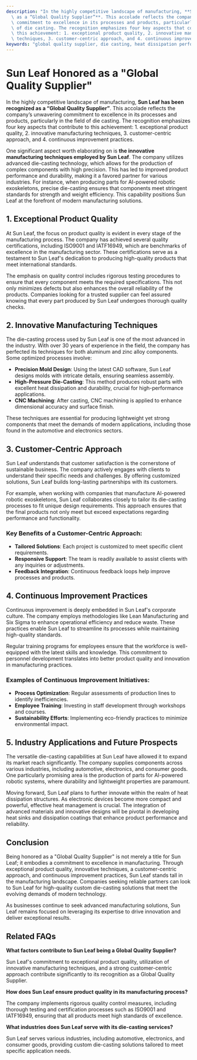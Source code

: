 ```yaml
---
description: "In the highly competitive landscape of manufacturing, **Sun Leaf has been recognized\
  \ as a “Global Quality Supplier”**. This accolade reflects the company’s unwavering\
  \ commitment to excellence in its processes and products, particularly in the field\
  \ of die casting. The recognition emphasizes four key aspects that contribute to\
  \ this achievement: 1. exceptional product quality, 2. innovative manufacturing\
  \ techniques, 3. customer-centric approach, and 4. continuous improvement practices."
keywords: "global quality supplier, die casting, heat dissipation performance, heat sink"
---
```

# Sun Leaf Honored as a "Global Quality Supplier"

In the highly competitive landscape of manufacturing, **Sun Leaf has been recognized as a “Global Quality Supplier”**. This accolade reflects the company’s unwavering commitment to excellence in its processes and products, particularly in the field of die casting. The recognition emphasizes four key aspects that contribute to this achievement: 1. exceptional product quality, 2. innovative manufacturing techniques, 3. customer-centric approach, and 4. continuous improvement practices.

One significant aspect worth elaborating on is **the innovative manufacturing techniques employed by Sun Leaf**. The company utilizes advanced die-casting technology, which allows for the production of complex components with high precision. This has led to improved product performance and durability, making it a favored partner for various industries. For instance, when producing parts for AI-powered robotic exoskeletons, precise die-casting ensures that components meet stringent standards for strength and weight efficiency. This capability positions Sun Leaf at the forefront of modern manufacturing solutions.

## **1. Exceptional Product Quality**

At Sun Leaf, the focus on product quality is evident in every stage of the manufacturing process. The company has achieved several quality certifications, including ISO9001 and IATF16949, which are benchmarks of excellence in the manufacturing sector. These certifications serve as a testament to Sun Leaf's dedication to producing high-quality products that meet international standards.

The emphasis on quality control includes rigorous testing procedures to ensure that every component meets the required specifications. This not only minimizes defects but also enhances the overall reliability of the products. Companies looking for a trusted supplier can feel assured knowing that every part produced by Sun Leaf undergoes thorough quality checks.

## **2. Innovative Manufacturing Techniques**

The die-casting process used by Sun Leaf is one of the most advanced in the industry. With over 30 years of experience in the field, the company has perfected its techniques for both aluminum and zinc alloy components. Some optimized processes involve:

- **Precision Mold Design**: Using the latest CAD software, Sun Leaf designs molds with intricate details, ensuring seamless assembly.
- **High-Pressure Die-Casting**: This method produces robust parts with excellent heat dissipation and durability, crucial for high-performance applications.
- **CNC Machining**: After casting, CNC machining is applied to enhance dimensional accuracy and surface finish.

These techniques are essential for producing lightweight yet strong components that meet the demands of modern applications, including those found in the automotive and electronics sectors.

## **3. Customer-Centric Approach**

Sun Leaf understands that customer satisfaction is the cornerstone of sustainable business. The company actively engages with clients to understand their specific needs and challenges. By offering customized solutions, Sun Leaf builds long-lasting partnerships with its customers.

For example, when working with companies that manufacture AI-powered robotic exoskeletons, Sun Leaf collaborates closely to tailor its die-casting processes to fit unique design requirements. This approach ensures that the final products not only meet but exceed expectations regarding performance and functionality.

### Key Benefits of a Customer-Centric Approach:

- **Tailored Solutions**: Each project is customized to meet specific client requirements.
- **Responsive Support**: The team is readily available to assist clients with any inquiries or adjustments.
- **Feedback Integration**: Continuous feedback loops help improve processes and products.

## **4. Continuous Improvement Practices**

Continuous improvement is deeply embedded in Sun Leaf's corporate culture. The company employs methodologies like Lean Manufacturing and Six Sigma to enhance operational efficiency and reduce waste. These practices enable Sun Leaf to streamline its processes while maintaining high-quality standards.

Regular training programs for employees ensure that the workforce is well-equipped with the latest skills and knowledge. This commitment to personnel development translates into better product quality and innovation in manufacturing practices.

### Examples of Continuous Improvement Initiatives:

- **Process Optimization**: Regular assessments of production lines to identify inefficiencies.
- **Employee Training**: Investing in staff development through workshops and courses.
- **Sustainability Efforts**: Implementing eco-friendly practices to minimize environmental impact.

## **5. Industry Applications and Future Prospects**

The versatile die-casting capabilities at Sun Leaf have allowed it to expand its market reach significantly. The company supplies components across various industries, including automotive, electronics, and consumer goods. One particularly promising area is the production of parts for AI-powered robotic systems, where durability and lightweight properties are paramount.

Moving forward, Sun Leaf plans to further innovate within the realm of heat dissipation structures. As electronic devices become more compact and powerful, effective heat management is crucial. The integration of advanced materials and innovative designs will be pivotal in developing heat sinks and dissipation coatings that enhance product performance and reliability.

## Conclusion

Being honored as a "Global Quality Supplier" is not merely a title for Sun Leaf; it embodies a commitment to excellence in manufacturing. Through exceptional product quality, innovative techniques, a customer-centric approach, and continuous improvement practices, Sun Leaf stands tall in the manufacturing landscape. Companies seeking reliable partners can look to Sun Leaf for high-quality custom die-casting solutions that meet the evolving demands of modern technology.

As businesses continue to seek advanced manufacturing solutions, Sun Leaf remains focused on leveraging its expertise to drive innovation and deliver exceptional results.

## Related FAQs

**What factors contribute to Sun Leaf being a Global Quality Supplier?**

Sun Leaf's commitment to exceptional product quality, utilization of innovative manufacturing techniques, and a strong customer-centric approach contribute significantly to its recognition as a Global Quality Supplier.

**How does Sun Leaf ensure product quality in its manufacturing process?**

The company implements rigorous quality control measures, including thorough testing and certification processes such as ISO9001 and IATF16949, ensuring that all products meet high standards of excellence.

**What industries does Sun Leaf serve with its die-casting services?**

Sun Leaf serves various industries, including automotive, electronics, and consumer goods, providing custom die-casting solutions tailored to meet specific application needs.
